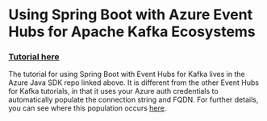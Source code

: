 # Using Spring Boot with Azure Event Hubs for Apache Kafka Ecosystems

### [Tutorial here](https://github.com/Azure/azure-docs-sdk-java/blob/master/docs-ref-conceptual/spring-framework/configure-spring-cloud-stream-binder-java-app-kafka-azure-event-hub.md)

The tutorial for using Spring Boot with Event Hubs for Kafka lives in the Azure Java SDK repo linked above. It is different from the other Event Hubs for Kafka tutorials, in that it uses your Azure auth credentials to automatically populate the connection string and FQDN. For further details, you can see where this population occurs [here](https://github.com/microsoft/spring-cloud-azure/blob/master/spring-cloud-azure-autoconfigure/src/main/java/com/microsoft/azure/spring/cloud/autoconfigure/eventhub/AzureEventHubKafkaAutoConfiguration.java).